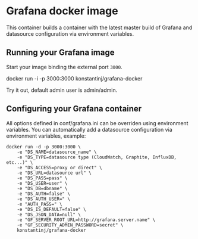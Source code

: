 # Grafana docker image

This container builds a container with the latest master build of Grafana and datasource configuration via environment variables.


## Running your Grafana image

Start your image binding the external port `3000`.

   docker run -i -p 3000:3000 konstantinj/grafana-docker

Try it out, default admin user is admin/admin.


## Configuring your Grafana container

All options defined in conf/grafana.ini can be overriden using environment variables.
You can automatically add a datasource configuration via environment variables, example:

```
docker run -d -p 3000:3000 \
    -e "DS_NAME=datasource_name" \
    -e "DS_TYPE=datasource type (CloudWatch, Graphite, InfluxDB, etc...)" \
    -e "DS_ACCESS=proxy or direct" \
    -e "DS_URL=datasource url" \
    -e "DS_PASS=pass" \
    -e "DS_USER=user" \
    -e "DS_DB=dbname" \
    -e "DS_AUTH=false" \
    -e "DS_AUTH_USER=" \
    -e "AUTH_PASS=" \
    -e "DS_IS_DEFAULT=false" \
    -e "DS_JSON_DATA=null" \
    -e "GF_SERVER_ROOT_URL=http://grafana.server.name" \
    -e "GF_SECURITY_ADMIN_PASSWORD=secret" \
    konstantinj/grafana-docker
```

